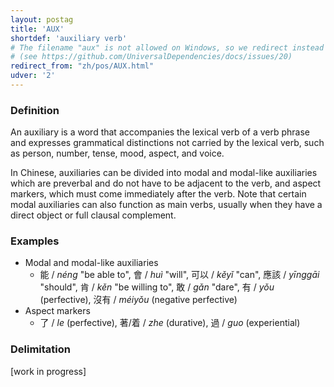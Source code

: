 ```yaml
---
layout: postag
title: 'AUX'
shortdef: 'auxiliary verb'
# The filename "aux" is not allowed on Windows, so we redirect instead
# (see https://github.com/UniversalDependencies/docs/issues/20)
redirect_from: "zh/pos/AUX.html"
udver: '2'
---
```


### Definition

An auxiliary is a word that accompanies the lexical verb of a verb phrase and expresses grammatical distinctions not carried by the lexical verb, such as person, number, tense, mood, aspect, and voice.

In Chinese, auxiliaries can be divided into modal and modal-like auxiliaries which are preverbal and do not have to be adjacent to the verb, and aspect markers, which must come immediately after the verb. Note that certain modal auxiliaries can also function as main verbs, usually when they have a direct object or full clausal complement.

### Examples

- Modal and modal-like auxiliaries
  - 能 / _néng_ "be able to", 會 / _huì_ "will", 可以 / _kěyǐ_ "can", 應該 / _yīnggāi_ "should", 肯 / _kěn_ "be willing to", 敢 / _gǎn_ "dare", 有 / _yǒu_ (perfective), 沒有 / _méiyǒu_ (negative perfective)
- Aspect markers
  - 了 / _le_ (perfective), 著/着 / _zhe_ (durative), 過 / _guo_ (experiential)

### Delimitation

[work in progress]

